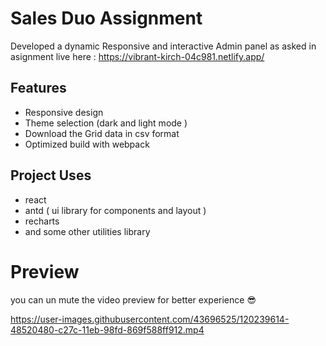 # Sales Duo Assignment 
Developed a dynamic Responsive and interactive Admin panel as asked in asignment
live here : https://vibrant-kirch-04c981.netlify.app/
## Features
* Responsive design 
* Theme selection (dark and light mode )
* Download the Grid data in csv format 
* Optimized build with webpack 


## Project Uses
* react 
* antd ( ui library for components and layout )
* recharts
* and some other utilities library


# Preview


you can un mute the video preview for better experience 😎


https://user-images.githubusercontent.com/43696525/120239614-48520480-c27c-11eb-98fd-869f588ff912.mp4



